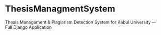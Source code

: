 # ThesisManagmentSystem
Thesis Management &amp; Plagiarism Detection System for Kabul University -- Full Django Application 
